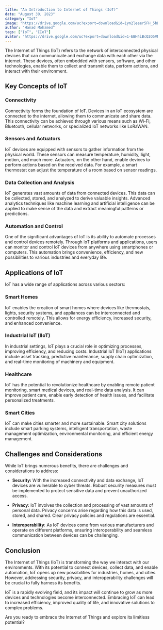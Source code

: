 ```yaml
---
title: "An Introduction to Internet of Things (IoT)"
date: "August 30, 2023"
category: "IoT"
image: "https://drive.google.com/uc?export=download&id=1yn2leeer5FH_5bEEN4ppQGkC2StCmbxq"
author: "Hanad Mohamed"
tags: ["IoT", "IIoT"]
avator: "https://drive.google.com/uc?export=download&id=1-EBH4iBcQ2O5VNKqdRCUR0crn15NiamD"
---
```


The Internet of Things (IoT) refers to the network of interconnected physical devices that can communicate and exchange data with each other via the internet. These devices, often embedded with sensors, software, and other technologies, enable them to collect and transmit data, perform actions, and interact with their environment.

## Key Concepts of IoT

### Connectivity

Connectivity forms the foundation of IoT. Devices in an IoT ecosystem are connected to the internet, allowing them to communicate and share data. This connectivity can be achieved through various means such as Wi-Fi, Bluetooth, cellular networks, or specialized IoT networks like LoRaWAN.

### Sensors and Actuators

IoT devices are equipped with sensors to gather information from the physical world. These sensors can measure temperature, humidity, light, motion, and much more. Actuators, on the other hand, enable devices to perform actions based on the received data. For example, a smart thermostat can adjust the temperature of a room based on sensor readings.

### Data Collection and Analysis

IoT generates vast amounts of data from connected devices. This data can be collected, stored, and analyzed to derive valuable insights. Advanced analytics techniques like machine learning and artificial intelligence can be applied to make sense of the data and extract meaningful patterns or predictions.

### Automation and Control

One of the significant advantages of IoT is its ability to automate processes and control devices remotely. Through IoT platforms and applications, users can monitor and control IoT devices from anywhere using smartphones or computers. This automation brings convenience, efficiency, and new possibilities to various industries and everyday life.

## Applications of IoT

IoT has a wide range of applications across various sectors:

### Smart Homes

IoT enables the creation of smart homes where devices like thermostats, lights, security systems, and appliances can be interconnected and controlled remotely. This allows for energy efficiency, increased security, and enhanced convenience.

### Industrial IoT (IIoT)

In industrial settings, IoT plays a crucial role in optimizing processes, improving efficiency, and reducing costs. Industrial IoT (IIoT) applications include asset tracking, predictive maintenance, supply chain optimization, and real-time monitoring of machinery and equipment.

### Healthcare

IoT has the potential to revolutionize healthcare by enabling remote patient monitoring, smart medical devices, and real-time data analysis. It can improve patient care, enable early detection of health issues, and facilitate personalized treatments.

### Smart Cities

IoT can make cities smarter and more sustainable. Smart city solutions include smart parking systems, intelligent transportation, waste management optimization, environmental monitoring, and efficient energy management.

## Challenges and Considerations

While IoT brings numerous benefits, there are challenges and considerations to address:

- **Security:** With the increased connectivity and data exchange, IoT devices are vulnerable to cyber threats. Robust security measures must be implemented to protect sensitive data and prevent unauthorized access.

- **Privacy:** IoT involves the collection and processing of vast amounts of personal data. Privacy concerns arise regarding how this data is used, stored, and shared. Clear privacy policies and regulations are essential.

- **Interoperability:** As IoT devices come from various manufacturers and operate on different platforms, ensuring interoperability and seamless communication between devices can be challenging.

## Conclusion

The Internet of Things (IoT) is transforming the way we interact with our environments. With its potential to connect devices, collect data, and enable automation, IoT opens up new possibilities for industries, homes, and cities. However, addressing security, privacy, and interoperability challenges will be crucial to fully harness its benefits.

IoT is a rapidly evolving field, and its impact will continue to grow as more devices and technologies become interconnected. Embracing IoT can lead to increased efficiency, improved quality of life, and innovative solutions to complex problems.

Are you ready to embrace the Internet of Things and explore its limitless potential?
